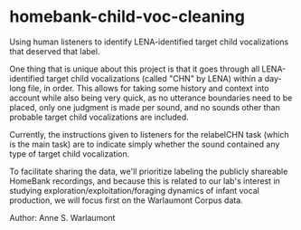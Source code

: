 # homebank-child-voc-cleaning

Using human listeners to identify LENA-identified target child vocalizations that deserved that label.

One thing that is unique about this project is that it goes through all LENA-identified target child vocalizations (called "CHN" by LENA) within a day-long file, in order. This allows for taking some history and context into account while also being very quick, as no utterance boundaries need to be placed, only one judgment is made per sound, and no sounds other than probable target child vocalizations are included.

Currently, the instructions given to listeners for the relabelCHN task (which is the main task) are to indicate simply whether the sound contained any type of target child vocalization.

To facilitate sharing the data, we'll prioritize labeling the publicly shareable HomeBank recordings, and because this is related to our lab's interest in studying exploration/exploitation/foraging dynamics of infant vocal production, we will focus first on the Warlaumont Corpus data.

Author: Anne S. Warlaumont
